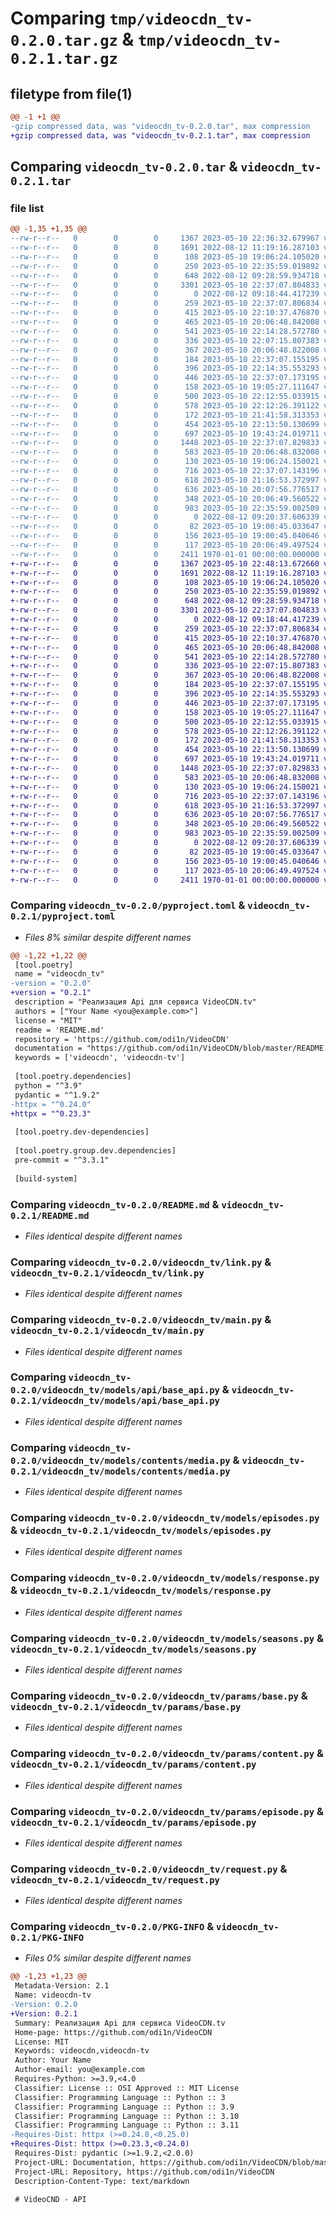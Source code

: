 # Comparing `tmp/videocdn_tv-0.2.0.tar.gz` & `tmp/videocdn_tv-0.2.1.tar.gz`

## filetype from file(1)

```diff
@@ -1 +1 @@
-gzip compressed data, was "videocdn_tv-0.2.0.tar", max compression
+gzip compressed data, was "videocdn_tv-0.2.1.tar", max compression
```

## Comparing `videocdn_tv-0.2.0.tar` & `videocdn_tv-0.2.1.tar`

### file list

```diff
@@ -1,35 +1,35 @@
--rw-r--r--   0        0        0     1367 2023-05-10 22:36:32.679967 videocdn_tv-0.2.0/pyproject.toml
--rw-r--r--   0        0        0     1691 2022-08-12 11:19:16.287103 videocdn_tv-0.2.0/README.md
--rw-r--r--   0        0        0      108 2023-05-10 19:06:24.105020 videocdn_tv-0.2.0/videocdn_tv/__init__.py
--rw-r--r--   0        0        0      250 2023-05-10 22:35:59.019892 videocdn_tv-0.2.0/videocdn_tv/exception.py
--rw-r--r--   0        0        0      648 2022-08-12 09:28:59.934718 videocdn_tv-0.2.0/videocdn_tv/link.py
--rw-r--r--   0        0        0     3301 2023-05-10 22:37:07.804833 videocdn_tv-0.2.0/videocdn_tv/main.py
--rw-r--r--   0        0        0        0 2022-08-12 09:18:44.417239 videocdn_tv-0.2.0/videocdn_tv/models/__init__.py
--rw-r--r--   0        0        0      259 2023-05-10 22:37:07.806834 videocdn_tv-0.2.0/videocdn_tv/models/api/__init__.py
--rw-r--r--   0        0        0      415 2023-05-10 22:10:37.476870 videocdn_tv-0.2.0/videocdn_tv/models/api/anime.py
--rw-r--r--   0        0        0      465 2023-05-10 20:06:48.842008 videocdn_tv-0.2.0/videocdn_tv/models/api/anime_tv_series.py
--rw-r--r--   0        0        0      541 2023-05-10 22:14:28.572780 videocdn_tv-0.2.0/videocdn_tv/models/api/base_api.py
--rw-r--r--   0        0        0      336 2023-05-10 22:07:15.807383 videocdn_tv-0.2.0/videocdn_tv/models/api/movie.py
--rw-r--r--   0        0        0      367 2023-05-10 20:06:48.822008 videocdn_tv-0.2.0/videocdn_tv/models/api/show_tv_series.py
--rw-r--r--   0        0        0      184 2023-05-10 22:37:07.155195 videocdn_tv-0.2.0/videocdn_tv/models/api/translations.py
--rw-r--r--   0        0        0      396 2023-05-10 22:14:35.553293 videocdn_tv-0.2.0/videocdn_tv/models/api/tv_series.py
--rw-r--r--   0        0        0      446 2023-05-10 22:37:07.173195 videocdn_tv-0.2.0/videocdn_tv/models/base.py
--rw-r--r--   0        0        0      158 2023-05-10 19:05:27.111647 videocdn_tv-0.2.0/videocdn_tv/models/contents/__init__.py
--rw-r--r--   0        0        0      500 2023-05-10 22:12:55.033915 videocdn_tv-0.2.0/videocdn_tv/models/contents/episode.py
--rw-r--r--   0        0        0      578 2023-05-10 22:12:26.391122 videocdn_tv-0.2.0/videocdn_tv/models/contents/media.py
--rw-r--r--   0        0        0      172 2023-05-10 21:41:58.313353 videocdn_tv-0.2.0/videocdn_tv/models/contents/qualitie.py
--rw-r--r--   0        0        0      454 2023-05-10 22:13:50.130699 videocdn_tv-0.2.0/videocdn_tv/models/contents/translation.py
--rw-r--r--   0        0        0      697 2023-05-10 19:43:24.019711 videocdn_tv-0.2.0/videocdn_tv/models/episodes.py
--rw-r--r--   0        0        0     1448 2023-05-10 22:37:07.829833 videocdn_tv-0.2.0/videocdn_tv/models/response.py
--rw-r--r--   0        0        0      583 2023-05-10 20:06:48.832008 videocdn_tv-0.2.0/videocdn_tv/models/seasons.py
--rw-r--r--   0        0        0      130 2023-05-10 19:06:24.150021 videocdn_tv-0.2.0/videocdn_tv/params/__init__.py
--rw-r--r--   0        0        0      716 2023-05-10 22:37:07.143196 videocdn_tv-0.2.0/videocdn_tv/params/base.py
--rw-r--r--   0        0        0      618 2023-05-10 21:16:53.372997 videocdn_tv-0.2.0/videocdn_tv/params/content.py
--rw-r--r--   0        0        0      636 2023-05-10 20:07:56.776517 videocdn_tv-0.2.0/videocdn_tv/params/episode.py
--rw-r--r--   0        0        0      348 2023-05-10 20:06:49.560522 videocdn_tv-0.2.0/videocdn_tv/params/season.py
--rw-r--r--   0        0        0      983 2023-05-10 22:35:59.002509 videocdn_tv-0.2.0/videocdn_tv/request.py
--rw-r--r--   0        0        0        0 2022-08-12 09:20:37.606339 videocdn_tv-0.2.0/videocdn_tv/type/__init__.py
--rw-r--r--   0        0        0       82 2023-05-10 19:00:45.033647 videocdn_tv-0.2.0/videocdn_tv/type/direction.py
--rw-r--r--   0        0        0      156 2023-05-10 19:00:45.040646 videocdn_tv-0.2.0/videocdn_tv/type/field.py
--rw-r--r--   0        0        0      117 2023-05-10 20:06:49.497524 videocdn_tv-0.2.0/videocdn_tv/type/ordering.py
--rw-r--r--   0        0        0     2411 1970-01-01 00:00:00.000000 videocdn_tv-0.2.0/PKG-INFO
+-rw-r--r--   0        0        0     1367 2023-05-10 22:48:13.672660 videocdn_tv-0.2.1/pyproject.toml
+-rw-r--r--   0        0        0     1691 2022-08-12 11:19:16.287103 videocdn_tv-0.2.1/README.md
+-rw-r--r--   0        0        0      108 2023-05-10 19:06:24.105020 videocdn_tv-0.2.1/videocdn_tv/__init__.py
+-rw-r--r--   0        0        0      250 2023-05-10 22:35:59.019892 videocdn_tv-0.2.1/videocdn_tv/exception.py
+-rw-r--r--   0        0        0      648 2022-08-12 09:28:59.934718 videocdn_tv-0.2.1/videocdn_tv/link.py
+-rw-r--r--   0        0        0     3301 2023-05-10 22:37:07.804833 videocdn_tv-0.2.1/videocdn_tv/main.py
+-rw-r--r--   0        0        0        0 2022-08-12 09:18:44.417239 videocdn_tv-0.2.1/videocdn_tv/models/__init__.py
+-rw-r--r--   0        0        0      259 2023-05-10 22:37:07.806834 videocdn_tv-0.2.1/videocdn_tv/models/api/__init__.py
+-rw-r--r--   0        0        0      415 2023-05-10 22:10:37.476870 videocdn_tv-0.2.1/videocdn_tv/models/api/anime.py
+-rw-r--r--   0        0        0      465 2023-05-10 20:06:48.842008 videocdn_tv-0.2.1/videocdn_tv/models/api/anime_tv_series.py
+-rw-r--r--   0        0        0      541 2023-05-10 22:14:28.572780 videocdn_tv-0.2.1/videocdn_tv/models/api/base_api.py
+-rw-r--r--   0        0        0      336 2023-05-10 22:07:15.807383 videocdn_tv-0.2.1/videocdn_tv/models/api/movie.py
+-rw-r--r--   0        0        0      367 2023-05-10 20:06:48.822008 videocdn_tv-0.2.1/videocdn_tv/models/api/show_tv_series.py
+-rw-r--r--   0        0        0      184 2023-05-10 22:37:07.155195 videocdn_tv-0.2.1/videocdn_tv/models/api/translations.py
+-rw-r--r--   0        0        0      396 2023-05-10 22:14:35.553293 videocdn_tv-0.2.1/videocdn_tv/models/api/tv_series.py
+-rw-r--r--   0        0        0      446 2023-05-10 22:37:07.173195 videocdn_tv-0.2.1/videocdn_tv/models/base.py
+-rw-r--r--   0        0        0      158 2023-05-10 19:05:27.111647 videocdn_tv-0.2.1/videocdn_tv/models/contents/__init__.py
+-rw-r--r--   0        0        0      500 2023-05-10 22:12:55.033915 videocdn_tv-0.2.1/videocdn_tv/models/contents/episode.py
+-rw-r--r--   0        0        0      578 2023-05-10 22:12:26.391122 videocdn_tv-0.2.1/videocdn_tv/models/contents/media.py
+-rw-r--r--   0        0        0      172 2023-05-10 21:41:58.313353 videocdn_tv-0.2.1/videocdn_tv/models/contents/qualitie.py
+-rw-r--r--   0        0        0      454 2023-05-10 22:13:50.130699 videocdn_tv-0.2.1/videocdn_tv/models/contents/translation.py
+-rw-r--r--   0        0        0      697 2023-05-10 19:43:24.019711 videocdn_tv-0.2.1/videocdn_tv/models/episodes.py
+-rw-r--r--   0        0        0     1448 2023-05-10 22:37:07.829833 videocdn_tv-0.2.1/videocdn_tv/models/response.py
+-rw-r--r--   0        0        0      583 2023-05-10 20:06:48.832008 videocdn_tv-0.2.1/videocdn_tv/models/seasons.py
+-rw-r--r--   0        0        0      130 2023-05-10 19:06:24.150021 videocdn_tv-0.2.1/videocdn_tv/params/__init__.py
+-rw-r--r--   0        0        0      716 2023-05-10 22:37:07.143196 videocdn_tv-0.2.1/videocdn_tv/params/base.py
+-rw-r--r--   0        0        0      618 2023-05-10 21:16:53.372997 videocdn_tv-0.2.1/videocdn_tv/params/content.py
+-rw-r--r--   0        0        0      636 2023-05-10 20:07:56.776517 videocdn_tv-0.2.1/videocdn_tv/params/episode.py
+-rw-r--r--   0        0        0      348 2023-05-10 20:06:49.560522 videocdn_tv-0.2.1/videocdn_tv/params/season.py
+-rw-r--r--   0        0        0      983 2023-05-10 22:35:59.002509 videocdn_tv-0.2.1/videocdn_tv/request.py
+-rw-r--r--   0        0        0        0 2022-08-12 09:20:37.606339 videocdn_tv-0.2.1/videocdn_tv/type/__init__.py
+-rw-r--r--   0        0        0       82 2023-05-10 19:00:45.033647 videocdn_tv-0.2.1/videocdn_tv/type/direction.py
+-rw-r--r--   0        0        0      156 2023-05-10 19:00:45.040646 videocdn_tv-0.2.1/videocdn_tv/type/field.py
+-rw-r--r--   0        0        0      117 2023-05-10 20:06:49.497524 videocdn_tv-0.2.1/videocdn_tv/type/ordering.py
+-rw-r--r--   0        0        0     2411 1970-01-01 00:00:00.000000 videocdn_tv-0.2.1/PKG-INFO
```

### Comparing `videocdn_tv-0.2.0/pyproject.toml` & `videocdn_tv-0.2.1/pyproject.toml`

 * *Files 8% similar despite different names*

```diff
@@ -1,22 +1,22 @@
 [tool.poetry]
 name = "videocdn_tv"
-version = "0.2.0"
+version = "0.2.1"
 description = "Реализация Api для сервиса VideoCDN.tv"
 authors = ["Your Name <you@example.com>"]
 license = "MIT"
 readme = 'README.md'
 repository = 'https://github.com/odi1n/VideoCDN'
 documentation = "https://github.com/odi1n/VideoCDN/blob/master/README.md"
 keywords = ['videocdn', 'videocdn-tv']
 
 [tool.poetry.dependencies]
 python = "^3.9"
 pydantic = "^1.9.2"
-httpx = "^0.24.0"
+httpx = "^0.23.3"
 
 [tool.poetry.dev-dependencies]
 
 [tool.poetry.group.dev.dependencies]
 pre-commit = "^3.3.1"
 
 [build-system]
```

### Comparing `videocdn_tv-0.2.0/README.md` & `videocdn_tv-0.2.1/README.md`

 * *Files identical despite different names*

### Comparing `videocdn_tv-0.2.0/videocdn_tv/link.py` & `videocdn_tv-0.2.1/videocdn_tv/link.py`

 * *Files identical despite different names*

### Comparing `videocdn_tv-0.2.0/videocdn_tv/main.py` & `videocdn_tv-0.2.1/videocdn_tv/main.py`

 * *Files identical despite different names*

### Comparing `videocdn_tv-0.2.0/videocdn_tv/models/api/base_api.py` & `videocdn_tv-0.2.1/videocdn_tv/models/api/base_api.py`

 * *Files identical despite different names*

### Comparing `videocdn_tv-0.2.0/videocdn_tv/models/contents/media.py` & `videocdn_tv-0.2.1/videocdn_tv/models/contents/media.py`

 * *Files identical despite different names*

### Comparing `videocdn_tv-0.2.0/videocdn_tv/models/episodes.py` & `videocdn_tv-0.2.1/videocdn_tv/models/episodes.py`

 * *Files identical despite different names*

### Comparing `videocdn_tv-0.2.0/videocdn_tv/models/response.py` & `videocdn_tv-0.2.1/videocdn_tv/models/response.py`

 * *Files identical despite different names*

### Comparing `videocdn_tv-0.2.0/videocdn_tv/models/seasons.py` & `videocdn_tv-0.2.1/videocdn_tv/models/seasons.py`

 * *Files identical despite different names*

### Comparing `videocdn_tv-0.2.0/videocdn_tv/params/base.py` & `videocdn_tv-0.2.1/videocdn_tv/params/base.py`

 * *Files identical despite different names*

### Comparing `videocdn_tv-0.2.0/videocdn_tv/params/content.py` & `videocdn_tv-0.2.1/videocdn_tv/params/content.py`

 * *Files identical despite different names*

### Comparing `videocdn_tv-0.2.0/videocdn_tv/params/episode.py` & `videocdn_tv-0.2.1/videocdn_tv/params/episode.py`

 * *Files identical despite different names*

### Comparing `videocdn_tv-0.2.0/videocdn_tv/request.py` & `videocdn_tv-0.2.1/videocdn_tv/request.py`

 * *Files identical despite different names*

### Comparing `videocdn_tv-0.2.0/PKG-INFO` & `videocdn_tv-0.2.1/PKG-INFO`

 * *Files 0% similar despite different names*

```diff
@@ -1,23 +1,23 @@
 Metadata-Version: 2.1
 Name: videocdn-tv
-Version: 0.2.0
+Version: 0.2.1
 Summary: Реализация Api для сервиса VideoCDN.tv
 Home-page: https://github.com/odi1n/VideoCDN
 License: MIT
 Keywords: videocdn,videocdn-tv
 Author: Your Name
 Author-email: you@example.com
 Requires-Python: >=3.9,<4.0
 Classifier: License :: OSI Approved :: MIT License
 Classifier: Programming Language :: Python :: 3
 Classifier: Programming Language :: Python :: 3.9
 Classifier: Programming Language :: Python :: 3.10
 Classifier: Programming Language :: Python :: 3.11
-Requires-Dist: httpx (>=0.24.0,<0.25.0)
+Requires-Dist: httpx (>=0.23.3,<0.24.0)
 Requires-Dist: pydantic (>=1.9.2,<2.0.0)
 Project-URL: Documentation, https://github.com/odi1n/VideoCDN/blob/master/README.md
 Project-URL: Repository, https://github.com/odi1n/VideoCDN
 Description-Content-Type: text/markdown
 
 # VideoCND - API
```

